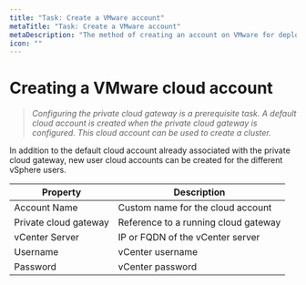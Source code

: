 ```yaml
---
title: "Task: Create a VMware account"
metaTitle: "Task: Create a VMware account"
metaDescription: "The method of creating an account on VMware for deploying a cluster through Spectro Cloud"
icon: ""
---
```


# Creating a VMware cloud account

> *Configuring the private cloud gateway is a prerequisite task. A default cloud account is created when the private cloud gateway is configured. This cloud account can be used to create a cluster.*

In addition to the default cloud account already associated with the private cloud gateway, new user cloud accounts can be created for the different vSphere users.

| Property | Description |
|---|---|
|Account Name | Custom name for the cloud account |
| Private cloud gateway | Reference to a running cloud gateway|
| vCenter Server | IP or FQDN of the vCenter server|
| Username | vCenter username|
| Password | vCenter password|
